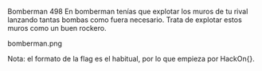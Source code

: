 Bomberman
498
En bomberman tenías que explotar los muros de tu rival lanzando tantas bombas como fuera necesario. Trata de explotar estos muros como un buen rockero.

bomberman.png

Nota: el formato de la flag es el habitual, por lo que empieza por HackOn{}.
